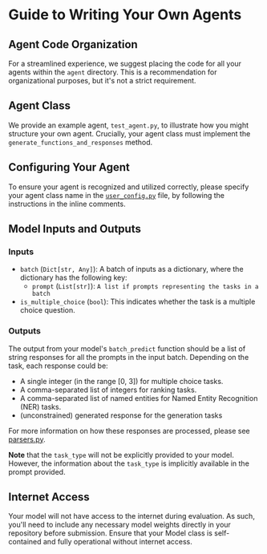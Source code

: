 # Guide to Writing Your Own Agents

## Agent Code Organization
For a streamlined experience, we suggest placing the code for all your agents within the `agent` directory. This is a recommendation for organizational purposes, but it's not a strict requirement.

## Agent Class
We provide an example agent, `test_agent.py`, to illustrate how you might structure your own agent. Crucially, your agent class must implement the `generate_functions_and_responses` method.

## Configuring Your Agent
To ensure your agent is recognized and utilized correctly, please specify your agent class name in the [`user_config.py`](user_config.py) file, by following the instructions in the inline comments.

## Model Inputs and Outputs

### Inputs
- `batch` (`Dict[str, Any]`): A batch of inputs as a dictionary, where the dictionary has the following key:
    - `prompt` (`List[str]`): `A list if prompts representing the tasks in a batch`
- `is_multiple_choice` (`bool`): This indicates whether the task is a multiple choice question.

### Outputs

The output from your model's `batch_predict` function should be a list of string responses for all the prompts in the input batch.
Depending on the task, each response could be:
- A single integer (in the range [0, 3]) for multiple choice tasks.
- A comma-separated list of integers for ranking tasks.
- A comma-separated list of named entities for Named Entity Recognition (NER) tasks.
- (unconstrained) generated response for the generation tasks

For more information on how these responses are processed, please see [parsers.py](../parsers.py).


**Note** that the `task_type` will not be explicitly provided to your model. However, the information about the `task_type` is implicitly available in the prompt provided.

## Internet Access
Your model will not have access to the internet during evaluation. As such, you'll need to include any necessary model weights directly in your repository before submission. Ensure that your Model class is self-contained and fully operational without internet access.

